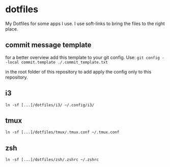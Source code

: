 # dotfiles
My Dotfiles for some apps I use. I use soft-links to bring the files to the right place.


## commit message template
for a better overview add this template to your git config.
Use:
	```
	git config --local commit.template ./.commit_template.txt
	```

in the root folder of this repository to add apply the config only to this repository.

## i3
```
ln -sf [...]/dotfiles/i3/ ~/.config/i3/
```

## tmux
```
ln -sf [...]/dotfiles/tmux/.tmux.conf ~/.tmux.conf
```
## zsh
```
ln -sf [...]/dotfiles/zsh/.zshrc ~/.zshrc
```
